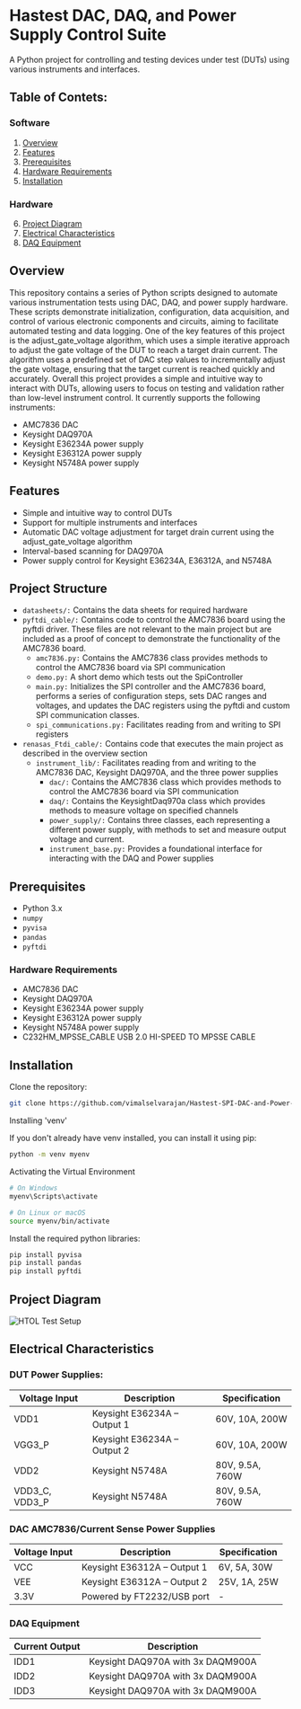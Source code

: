 # Hastest DAC, DAQ, and Power Supply Control Suite

A Python project for controlling and testing devices under test (DUTs) using various instruments and interfaces.

## Table of Contets:

### Software
1. [Overview](#overview)
2. [Features](#features)
3. [Prerequisites](#prerequisites)
4. [Hardware Requirements](#hardware-requirements)
5. [Installation](#installation)
### Hardware 
6. [Project Diagram](#project-diagram)
7. [Electrical Characteristics](#electrical-characteristics)
8. [DAQ Equipment](#daq-equipment)


## Overview

This repository contains a series of Python scripts designed to automate various instrumentation tests using DAC, DAQ, and power supply hardware. These scripts demonstrate initialization, configuration, data acquisition, and control of various electronic components and circuits, aiming to facilitate automated testing and data logging. One of the key features of this project is the adjust_gate_voltage algorithm, which uses a simple iterative approach to adjust the gate voltage of the DUT to reach a target drain current. The algorithm uses a predefined set of DAC step values to incrementally adjust the gate voltage, ensuring that the target current is reached quickly and accurately. Overall this project provides a simple and intuitive way to interact with DUTs, allowing users to focus on testing and validation rather than low-level instrument control. It currently supports the following instruments:

- AMC7836 DAC
- Keysight DAQ970A
- Keysight E36234A power supply
- Keysight E36312A power supply
- Keysight N5748A power supply

## Features

- Simple and intuitive way to control DUTs
- Support for multiple instruments and interfaces
- Automatic DAC voltage adjustment for target drain current using the adjust_gate_voltage algorithm
- Interval-based scanning for DAQ970A
- Power supply control for Keysight E36234A, E36312A, and N5748A

## Project Structure

- `datasheets/:` Contains the data sheets for required hardware
- `pyftdi_cable/:` Contains code to control the AMC7836 board using the pyftdi driver. These files are not relevant to the main project but are included as a proof of concept to demonstrate the functionality of the AMC7836 board.
  - `amc7836.py:` Contains the AMC7836 class provides methods to control the AMC7836 board via SPI communication
  - `demo.py:` A short demo which tests out the SpiController
  - `main.py:` Initializes the SPI controller and the AMC7836 board, performs a series of configuration steps, sets DAC ranges and voltages, and updates the DAC registers using the pyftdi and custom SPI communication classes.
  - `spi_communications.py:` Facilitates reading from and writing to SPI registers 
- `renasas_Ftdi_cable/:` Contains code that executes the main project as described in the overview section
  - `instrument_lib/:` Facilitates reading from and writing to the AMC7836 DAC, Keysight DAQ970A, and the three power supplies
    - `dac/:` Contains the AMC7836 class which provides methods to control the AMC7836 board via SPI communication
    - `daq/:` Contains the KeysightDaq970a class which provides methods to measure voltage on specified channels
    - `power_supply/:` Contains three classes, each representing a different power supply, with methods to set and measure output voltage and current.
    - `instrument_base.py:` Provides a foundational interface for interacting with the DAQ and Power supplies

## Prerequisites

- Python 3.x
- `numpy`
- `pyvisa` 
- `pandas` 
- `pyftdi` 

### Hardware Requirements

- AMC7836 DAC
- Keysight DAQ970A
- Keysight E36234A power supply
- Keysight E36312A power supply
- Keysight N5748A power supply
- C232HM_MPSSE_CABLE USB 2.0 HI-SPEED TO MPSSE CABLE

## Installation

Clone the repository:

```bash
git clone https://github.com/vimalselvarajan/Hastest-SPI-DAC-and-Power-Control.git
```

Installing 'venv'

If you don't already have venv installed, you can install it using pip:
```bash
python -m venv myenv
```

Activating the Virtual Environment
```bash
# On Windows
myenv\Scripts\activate

# On Linux or macOS
source myenv/bin/activate
```

Install the required python libraries:
```bash
pip install pyvisa
pip install pandas
pip install pyftdi
```

## Project Diagram
![HTOL Test Setup](https://github.com/user-attachments/assets/7921ea29-ac1d-499d-9e5b-d731a49abcca)

## Electrical Characteristics

### DUT Power Supplies: 

| Voltage Input | Description                     | Specification      |
|---------------|---------------------------------|--------------------|
| VDD1          | Keysight E36234A – Output 1     | 60V, 10A, 200W     |
| VGG3_P        | Keysight E36234A – Output 2     | 60V, 10A, 200W     |
| VDD2          | Keysight N5748A                 | 80V, 9.5A, 760W    |
| VDD3_C, VDD3_P| Keysight N5748A                 | 80V, 9.5A, 760W    |

### DAC AMC7836/Current Sense Power Supplies

| Voltage Input | Description                    | Specification   |
|---------------|--------------------------------|-----------------|
| VCC           | Keysight E36312A – Output 1    | 6V, 5A, 30W     |
| VEE           | Keysight E36312A – Output 2    | 25V, 1A, 25W    |
| 3.3V          | Powered by FT2232/USB port     | -               |

### DAQ Equipment

| Current Output | Description                       | 
|----------------|-----------------------------------|
| IDD1           | Keysight DAQ970A with 3x DAQM900A | 
| IDD2           | Keysight DAQ970A with 3x DAQM900A | 
| IDD3           | Keysight DAQ970A with 3x DAQM900A | 

